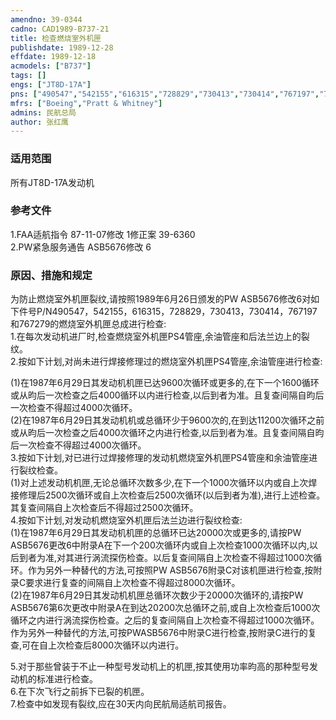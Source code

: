 ```yaml
---
amendno: 39-0344  
cadno: CAD1989-B737-21  
title: 检查燃烧室外机匣  
publishdate: 1989-12-28  
effdate: 1989-12-18  
acmodels: ["B737"]  
tags: []  
engs: ["JT8D-17A"]  
pns: ["490547","542155","616315","728829","730413","730414","767197","767279"]  
mfrs: ["Boeing","Pratt & Whitney"]  
admins: 民航总局  
author: 张红鹰  
---
```

  
### 适用范围  
所有JT8D-17A发动机  
  
<!--more-->  
### 参考文件  
  1.FAA适航指令 87-11-07修改 1修正案 39-6360  
  2.PW紧急服务通告 ASB5676修改 6  
  
### 原因、措施和规定  

  为防止燃烧室外机匣裂纹,请按照1989年6月26日颁发的PW ASB5676修改6对如下件号P/N490547，542155，616315，728829，730413，730414，767197和767279的燃烧室外机匣总成进行检查:  
  1.在每次发动机进厂时,检查燃烧室外机匣PS4管座,余油管座和后法兰边上的裂纹。  
  2.按如下计划,对尚未进行焊接修理过的燃烧室外机匣PS4管座,余油管座进行检查:  
  
  (1)在1987年6月29日其发动机机匣已达9600次循环或更多的,在下一个1600循环或从昀后一次检查之后4000循环以内进行检查,以后到者为准。且复查间隔自昀后一次检查不得超过4000次循环。  
  (2)在1987年6月29日其发动机机或总循环少于9600次的,在到达11200次循环之前或从昀后一次检查之后4000次循环之内进行检查,以后到者为准。且复查间隔自昀后一次检查不得超过4000次循环。  
  3.按如下计划,对已进行过焊接修理的发动机燃烧室外机匣PS4管座和余油管座进行裂纹检查。  
  (1)对上述发动机机匣,无论总循环次数多少,在下一个1000次循环以内或自上次焊接修理后2500次循环或自上次检查后2500次循环(以后到者为准),进行上述检查。其复查间隔自上次检查后不得超过2500次循环。  
  4.按如下计划,对发动机燃烧室外机匣后法兰边进行裂纹检查:  
  (1)在1987年6月29日其发动机机匣的总循环已达20000次或更多的,请按PW ASB5676更改6中附录A在下一个200次循环内或自上次检查1000次循环以内,以后到者为准,对其进行涡流探伤检查。以后复查间隔自上次检查不得超过1000次循环。作为另外一种替代的方法,可按照PW ASB5676附录C对该机匣进行检查,按附录C要求进行复查的间隔自上次检查不得超过8000次循环。  
  (2)在1987年6月29日其发动机机匣总循环次数少于20000次循环的,请按PW ASB5676第6次更改中附录A在到达20200次总循环之前,或自上次检查后1000次循环之内进行涡流探伤检查。之后的复查间隔自上次检查不得超过1000次循环。作为另外一种替代的方法,可按PWASB5676中附录C进行检查,按附录C进行的复查,可在自上次检查后8000次循环以内进行。  
  
  5.对于那些曾装于不止一种型号发动机上的机匣,按其使用功率昀高的那种型号发动机的标准进行检查。  
  6.在下次飞行之前拆下已裂的机匣。  
  7.检查中如发现有裂纹,应在30天内向民航局适航司报告。   
  
